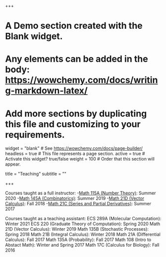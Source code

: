 +++
# A Demo section created with the Blank widget.
# Any elements can be added in the body: https://wowchemy.com/docs/writing-markdown-latex/
# Add more sections by duplicating this file and customizing to your requirements.

widget = "blank"  # See https://wowchemy.com/docs/page-builder/
headless = true  # This file represents a page section.
active = true  # Activate this widget? true/false
weight = 100  # Order that this section will appear.

title = "Teaching"
subtitle = ""

+++

Courses taught as a full instructor:
-[Math 115A (Number Theory)](https://canvas.ucdavis.edu/courses/504437): Summer 2020
-[Math 145A (Combinatorics)](https://canvas.ucdavis.edu/courses/390114): Summer 2019
-[Math 21D (Vector Calculus)](https://canvas.ucdavis.edu/courses/252724): Fall 2018
-[Math 21C (Series and Partial Derivatives)](https://canvas.ucdavis.edu/courses/168017): Summer 2017

Courses taught as a teaching assistant:
ECS 289A (Molecular Computation): Winter 2021
ECS 220 (Graduate Theory of Computation): Spring 2020
Math 21D (Vector Calculus): Winter 2019
Math 135B (Stochastic Processes): Spring 2018
Math 21B (Integral Calculus): Winter 2018
Math 21A (Differential Calculus): Fall 2017
Math 135A (Probability): Fall 2017
Math 108 (Intro to Abstact Math): Winter and Spring 2017
Math 17C (Calculus for Biology): Fall 2016